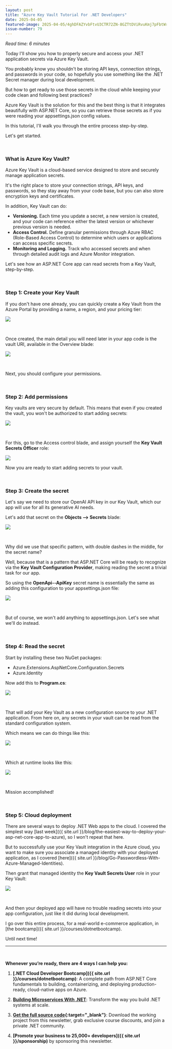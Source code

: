 ```yaml
---
layout: post
title: "Azure Key Vault Tutorial For .NET Developers"
date: 2025-04-05
featured-image: 2025-04-05/4ghDFAZYvbFtvU3CTR72ZN-8GZTtDViRvuKmj7pFbtWrX.jpeg
issue-number: 79
---
```


*Read time: 6 minutes*
​

Today I'll show you how to properly secure and access your .NET application secrets via Azure Key Vault.

You probably know you shouldn't be storing API keys, connection strings, and passwords in your code, so hopefully you use something like the .NET Secret manager during local development.

But how to get ready to use those secrets in the cloud while keeping your code clean and following best practices?

Azure Key Vault is the solution for this and the best thing is that it integrates beautifully with ASP.NET Core, so you can retrieve those secrets as if you were reading your appsettings.json config values.

In this tutorial, I'll walk you through the entire process step-by-step.

Let's get started.

​

### **What is Azure Key Vault?**
Azure Key Vault is a cloud-based service designed to store and securely manage application secrets.

It's the right place to store your connection strings, API keys, and passwords, so they stay away from your code base, but you can also store encryption keys and certificates.

In addition, Key Vault can do:

*   <span>**Versioning.** Each time you update a secret, a new version is created, and your code can reference either the latest version or whichever previous version is needed.</span>
*   <span>**Access Control.** Define granular permissions through Azure RBAC (Role-Based Access Control) to determine which users or applications can access specific secrets.</span>
*   <span>**Monitoring and Logging.** Track who accessed secrets and when through detailed audit logs and Azure Monitor integration.</span>

Let's see how an ASP.NET Core app can read secrets from a Key Vault, step-by-step.

​

### **Step 1: Create your Key Vault**
If you don't have one already, you can quickly create a Key Vault from the Azure Portal by providing a name, a region, and your pricing tier:


![](/assets/images/2025-04-05/4ghDFAZYvbFtvU3CTR72ZN-eAaKixZNhCECH6MftnTgta.jpeg)

​

Once created, the main detail you will need later in your app code is the vault URI, available in the Overview blade:


![](/assets/images/2025-04-05/4ghDFAZYvbFtvU3CTR72ZN-8LJJ6uWLyJNaiBD1KfZ8og.jpeg)

​

Next, you should configure your permissions.

​

### **Step 2: Add permissions**
Key vaults are very secure by default. This means that even if you created the vault, you won't be authorized to start adding secrets:


![](/assets/images/2025-04-05/4ghDFAZYvbFtvU3CTR72ZN-3FAfLro7JHFJmPy66NB53K.jpeg)

​

For this, go to the Access control blade, and assign yourself the **Key Vault Secrets Officer** role:


![](/assets/images/2025-04-05/4ghDFAZYvbFtvU3CTR72ZN-p6nV6kjmbgvK3GT9U5F72h.jpeg)

Now you are ready to start adding secrets to your vault.

​

### **Step 3: Create the secret**
Let's say we need to store our OpenAI API key in our Key Vault, which our app will use for all its generative AI needs.

Let's add that secret on the **Objects --> Secrets** blade:


![](/assets/images/2025-04-05/4ghDFAZYvbFtvU3CTR72ZN-rSgCYYwefdTLMsr5p6uwFu.jpeg)

​

Why did we use that specific pattern, with double dashes in the middle, for the secret name?

Well, because that is a pattern that ASP.NET Core will be ready to recognize via the **Key Vault Configuration Provider**, making reading the secret a trivial task for our app.

So using the **OpenApi--ApiKey** secret name is essentially the same as adding this configuration to your appsettings.json file:


![](/assets/images/2025-04-05/4ghDFAZYvbFtvU3CTR72ZN-gmn2LxdBanb9JDFjwFVmb9.jpeg)

​

But of course, we won't add anything to appsettings.json. Let's see what we'll do instead.

​

### **Step 4: Read the secret**
Start by installing these two NuGet packages:

*   <span>Azure.Extensions.AspNetCore.Configuration.Secrets</span>
*   <span>Azure.Identity</span>

Now add this to **Program.cs**:


![](/assets/images/2025-04-05/4ghDFAZYvbFtvU3CTR72ZN-tVo4w93n4BEZDkdMp6wfKL.jpeg)

​

That will add your Key Vault as a new configuration source to your .NET application. From here on, any secrets in your vault can be read from the standard configuration system.

Which means we can do things like this:


![](/assets/images/2025-04-05/4ghDFAZYvbFtvU3CTR72ZN-8GZTtDViRvuKmj7pFbtWrX.jpeg)

​

Which at runtime looks like this:


![](/assets/images/2025-04-05/4ghDFAZYvbFtvU3CTR72ZN-dJWc5W2NjA2kVEDF9jYbHY.jpeg)

​

Mission accomplished!

​

### **Step 5: Cloud deployment**
There are several ways to deploy .NET Web apps to the cloud. I covered the simplest way [last week]({{ site.url }}/blog/the-easiest-way-to-deploy-your-asp-net-core-app-to-azure), so I won't repeat that here.

But to successfully use your Key Vault integration in the Azure cloud, you want to make sure you associate a managed identity with your deployed application, as I covered [here]({{ site.url }}/blog/Go-Passwordless-With-Azure-Managed-Identities).

Then grant that managed identity the **Key Vault Secrets User** role in your Key Vault:


![](/assets/images/2025-04-05/4ghDFAZYvbFtvU3CTR72ZN-qDQMqqkfFPUjSwWmay1MyY.jpeg)

​

And then your deployed app will have no trouble reading secrets into your app configuration, just like it did during local development.

I go over this entire process, for a real-world e-commerce application, in [the bootcamp]({{ site.url }}/courses/dotnetbootcamp).

Until next time!

---

<br/>

**Whenever you’re ready, there are 4 ways I can help you:**

1. **[.NET Cloud Developer Bootcamp]({{ site.url }}/courses/dotnetbootcamp)**: A complete path from ASP.NET Core fundamentals to building, containerizing, and deploying production-ready, cloud-native apps on Azure.

2. **​[Building Microservices With .NET](https://dotnetmicroservices.com)**: Transform the way you build .NET systems at scale.

3. **​[​Get the full source code](https://www.patreon.com/juliocasal){:target="_blank"}**: Download the working project from this newsletter, grab exclusive course discounts, and join a private .NET community.

4. **[Promote your business to 25,000+ developers]({{ site.url }}/sponsorship)** by sponsoring this newsletter.
